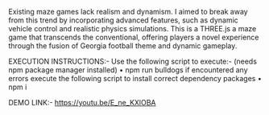 Existing maze games lack realism and dynamism. I aimed to break away from this trend by incorporating advanced features, such as dynamic vehicle control and realistic physics simulations.
This is a THREE.js a maze game that transcends the conventional, offering players a novel experience through the fusion of Georgia football theme and dynamic gameplay.

EXECUTION INSTRUCTIONS:-
Use the following script to execute:- (needs npm package manager installed)
• npm run bulldogs
if encountered any errors execute the following script to install correct dependency packages
• npm i 

DEMO LINK:-
https://youtu.be/E_ne_KXlOBA
